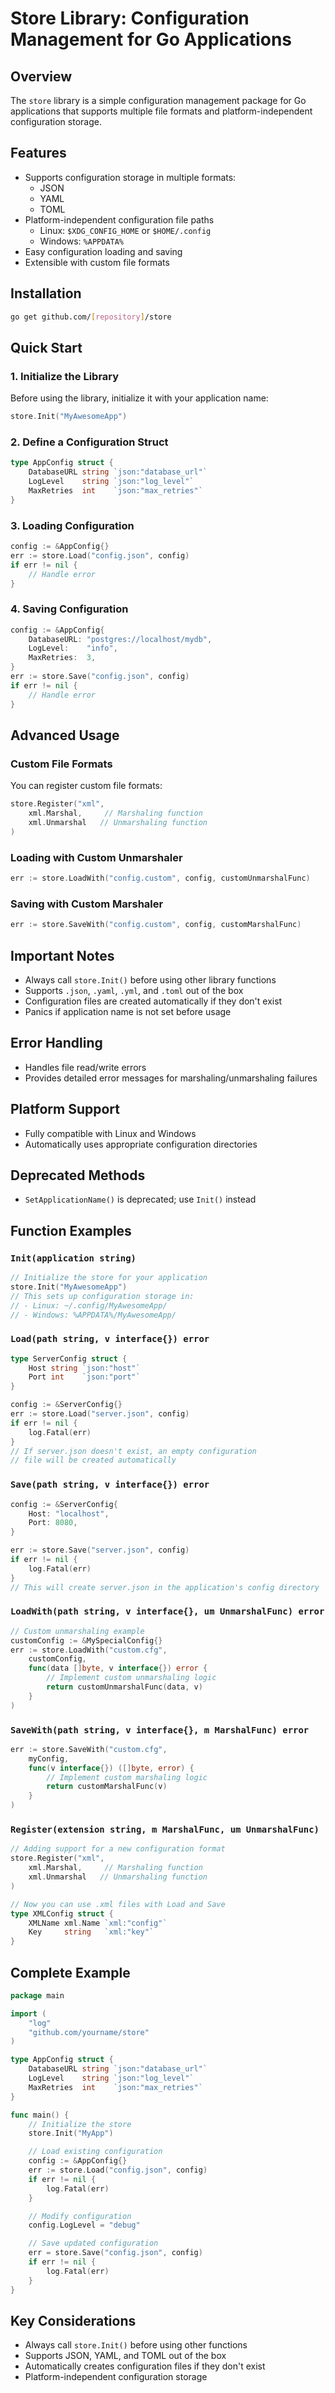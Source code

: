 # Store Library: Configuration Management for Go Applications

## Overview
The `store` library is a simple configuration management package for Go applications that supports multiple file formats and platform-independent configuration storage.

## Features
- Supports configuration storage in multiple formats:
  - JSON
  - YAML
  - TOML
- Platform-independent configuration file paths
  - Linux: `$XDG_CONFIG_HOME` or `$HOME/.config`
  - Windows: `%APPDATA%`
- Easy configuration loading and saving
- Extensible with custom file formats

## Installation
```bash
go get github.com/[repository]/store
```

## Quick Start

### 1. Initialize the Library
Before using the library, initialize it with your application name:
```go
store.Init("MyAwesomeApp")
```

### 2. Define a Configuration Struct
```go
type AppConfig struct {
    DatabaseURL string `json:"database_url"`
    LogLevel    string `json:"log_level"`
    MaxRetries  int    `json:"max_retries"`
}
```

### 3. Loading Configuration
```go
config := &AppConfig{}
err := store.Load("config.json", config)
if err != nil {
    // Handle error
}
```

### 4. Saving Configuration
```go
config := &AppConfig{
    DatabaseURL: "postgres://localhost/mydb",
    LogLevel:    "info",
    MaxRetries:  3,
}
err := store.Save("config.json", config)
if err != nil {
    // Handle error
}
```

## Advanced Usage

### Custom File Formats
You can register custom file formats:
```go
store.Register("xml", 
    xml.Marshal,     // Marshaling function
    xml.Unmarshal   // Unmarshaling function
)
```

### Loading with Custom Unmarshaler
```go
err := store.LoadWith("config.custom", config, customUnmarshalFunc)
```

### Saving with Custom Marshaler
```go
err := store.SaveWith("config.custom", config, customMarshalFunc)
```

## Important Notes
- Always call `store.Init()` before using other library functions
- Supports `.json`, `.yaml`, `.yml`, and `.toml` out of the box
- Configuration files are created automatically if they don't exist
- Panics if application name is not set before usage

## Error Handling
- Handles file read/write errors
- Provides detailed error messages for marshaling/unmarshaling failures

## Platform Support
- Fully compatible with Linux and Windows
- Automatically uses appropriate configuration directories

## Deprecated Methods
- `SetApplicationName()` is deprecated; use `Init()` instead

## Function Examples

### `Init(application string)`
```go
// Initialize the store for your application
store.Init("MyAwesomeApp")
// This sets up configuration storage in:
// - Linux: ~/.config/MyAwesomeApp/
// - Windows: %APPDATA%/MyAwesomeApp/
```

### `Load(path string, v interface{}) error`
```go
type ServerConfig struct {
    Host string `json:"host"`
    Port int    `json:"port"`
}

config := &ServerConfig{}
err := store.Load("server.json", config)
if err != nil {
    log.Fatal(err)
}
// If server.json doesn't exist, an empty configuration 
// file will be created automatically
```

### `Save(path string, v interface{}) error`
```go
config := &ServerConfig{
    Host: "localhost",
    Port: 8080,
}

err := store.Save("server.json", config)
if err != nil {
    log.Fatal(err)
}
// This will create server.json in the application's config directory
```

### `LoadWith(path string, v interface{}, um UnmarshalFunc) error`
```go
// Custom unmarshaling example
customConfig := &MySpecialConfig{}
err := store.LoadWith("custom.cfg", 
    customConfig, 
    func(data []byte, v interface{}) error {
        // Implement custom unmarshaling logic
        return customUnmarshalFunc(data, v)
    }
)
```

### `SaveWith(path string, v interface{}, m MarshalFunc) error`
```go
err := store.SaveWith("custom.cfg", 
    myConfig, 
    func(v interface{}) ([]byte, error) {
        // Implement custom marshaling logic
        return customMarshalFunc(v)
    }
)
```

### `Register(extension string, m MarshalFunc, um UnmarshalFunc)`
```go
// Adding support for a new configuration format
store.Register("xml", 
    xml.Marshal,     // Marshaling function
    xml.Unmarshal   // Unmarshaling function
)

// Now you can use .xml files with Load and Save
type XMLConfig struct {
    XMLName xml.Name `xml:"config"`
    Key     string   `xml:"key"`
}
```

## Complete Example
```go
package main

import (
    "log"
    "github.com/yourname/store"
)

type AppConfig struct {
    DatabaseURL string `json:"database_url"`
    LogLevel    string `json:"log_level"`
    MaxRetries  int    `json:"max_retries"`
}

func main() {
    // Initialize the store
    store.Init("MyApp")

    // Load existing configuration
    config := &AppConfig{}
    err := store.Load("config.json", config)
    if err != nil {
        log.Fatal(err)
    }

    // Modify configuration
    config.LogLevel = "debug"

    // Save updated configuration
    err = store.Save("config.json", config)
    if err != nil {
        log.Fatal(err)
    }
}
```

## Key Considerations
- Always call `store.Init()` before using other functions
- Supports JSON, YAML, and TOML out of the box
- Automatically creates configuration files if they don't exist
- Platform-independent configuration storage
